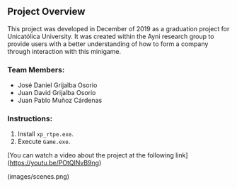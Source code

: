 ## Project Overview

This project was developed in December of 2019 as a graduation project for Unicatólica University. It was created within the Ayni research group to provide users with a better understanding of how to form a company through interaction with this minigame.

### Team Members:
- José Daniel Grijalba Osorio
- Juan David Grijalba Osorio
- Juan Pablo Muñoz Cárdenas

### Instructions:
1. Install `xp_rtpe.exe`.
2. Execute `Game.exe`.

[You can watch a video about the project at the following link]
(https://youtu.be/POtQlNvB9ng)

(images/scenes.png)